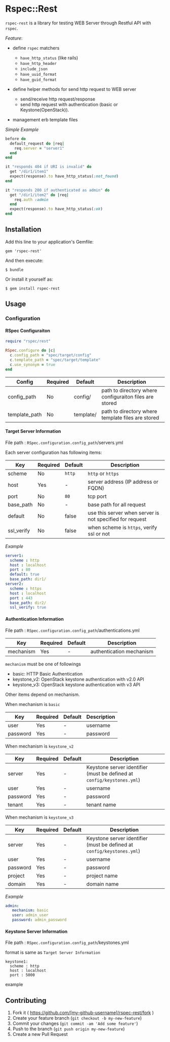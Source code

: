 # Rspec::Rest

`rspec-rest` is a library for testing WEB Server through Restful API with `rspec`.

*Feature*:

- define `rspec` matchers
  - `have_http_status` (like rails)
  - `have_http_header`
  - `include_json`
  - `have_uuid_format`
  - `have_guid_format`

- define helper methods for send http request to WEB server
  - send/receive http request/response
  - send http request with authentication (basic or Keystone(OpenStack)).

- management erb template files

*Simple Example*

```ruby
before do
  default_request do |req|
    req.server = "server1"
  end
end

it "responds 404 if URI is invalid" do
  get "/dir1/item1"
  expect(response).to have_http_status(:not_found)
end

it "responds 200 if authenticated as admin" do
  get "/dir1/item2" do |req|
    req.auth :admin
  end
  expect(response).to have_http_status(:ok)
end
```

## Installation

Add this line to your application's Gemfile:

    gem 'rspec-rest'

And then execute:

    $ bundle

Or install it yourself as:

    $ gem install rspec-rest

## Usage

### Configuration

#### RSpec Configuraiton

```ruby
require "rspec/rest"

RSpec.configure do |c|
  c.config_path = "spec/target/config"
  c.template_path = "spec/target/template"
  c.use_synonym = true
end
```

|Config         |Required|Default   |Description                                              |
|---------------|--------|----------|---------------------------------------------------------|
|config\_path   |No      |config/   |path to directory where configuraiton files are stored   |
|template\_path |No      |template/ |path to directory where template files are stored        |

#### Target Server Information

File path : `RSpec.configuration.config_path`/servers.yml

Each server configuration has following items:

|Key        |Required|Default|Description                                              |
|-----------|--------|-------|---------------------------------------------------------|
|scheme     |No      |`http` |`http` or `https`                                        |
|host       |Yes     |-      |server address (IP address or FQDN)                      |
|port       |No      |`80`   |tcp port                                                 |
|base\_path |No      |-      |base path for all request                                |
|default    |No      |false  |use this server when server is not specified for request |
|ssl\_verify|No      |false  |when scheme is `https`, verify ssl or not                |

*Example*

```yaml
server1:
  scheme : http
  host : localhost
  port : 80
  default: true
  base_path: dir1/
server2:
  scheme : https
  host : localhost
  port : 443
  base_path: dir2/
  ssl_verify: true
```

#### Authentication Information

File path : `RSpec.configuration.config_path`/authentications.yml

|Key        |Required|Default|Description              |
|-----------|--------|-------|-------------------------|
|mechanism  |Yes     |-      |authentication mechanism |

`mechanism` must be one of followings

- basic: HTTP Basic Authentication
- keystone\_v2: OpenStack keystone authentication with v2.0 API
- keystone\_v3: OpenStack keystone authentication with v3 API

Other items depend on mechanism.

When mechanism is `basic`

|Key        |Required|Default|Description                                              |
|-----------|--------|-------|---------------------------------------------------------|
|user       |Yes     |-      |username                                                 |
|password   |Yes     |-      |password                                                 |

When mechanism is `keystone_v2`

|Key        |Required|Default|Description                                                           |
|-----------|--------|-------|----------------------------------------------------------------------|
|server     |Yes     |-      |Keystone server identifier (must be defined at `config/keystones.yml`)|
|user       |Yes     |-      |username                                                              |
|password   |Yes     |-      |password                                                              |
|tenant     |Yes     |-      |tenant name                                                           |

When mechanism is `keystone_v3`

|Key        |Required|Default|Description                                                           |
|-----------|--------|-------|----------------------------------------------------------------------|
|server     |Yes     |-      |Keystone server identifier (must be defined at `config/keystones.yml`)|
|user       |Yes     |-      |username                                                              |
|password   |Yes     |-      |password                                                              |
|project    |Yes     |-      |project name                                                          |
|domain     |Yes     |-      |domain name                                                           |

*Example*

```yaml
admin:
   mechanism: basic
   user: admin_user
   password: admin_password
```
#### Keystone Server Information

File path : `RSpec.configuration.config_path`/keystones.yml

format is same as `Target Server Information`

~~~
keystone1:
  scheme : http
  host : localhost
  port : 5000
~~~

example
## Contributing

1. Fork it ( https://github.com/[my-github-username]/rspec-rest/fork )
2. Create your feature branch (`git checkout -b my-new-feature`)
3. Commit your changes (`git commit -am 'Add some feature'`)
4. Push to the branch (`git push origin my-new-feature`)
5. Create a new Pull Request

